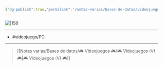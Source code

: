 ```yaml
---
{"dg-publish":true,"permalink":"/notas-varias/bases-de-datos/videojuegos/v-sid-meier-s-civilization-v/"}
---
```



![|150](https://images.igdb.com/igdb/image/upload/t_cover_big/co20up.jpg)

---

- #videojuego/PC

---

> [[Notas varias/Bases de datos/🎮 Videojuegos 🎮/🎮 Videojuegos (V) 🎮\|🎮 Videojuegos (V) 🎮]]